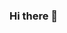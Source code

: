 ### Hi there 👋

<!--
**CreasyM/CreasyM** is a ✨ _special_ ✨ repository because its `README.md` (this file) appears on your GitHub profile.

Here are some ideas to get you started:

- 🔭 I’m currently working on learning coding 
- 🌱 I’m currently learning  coding 
- 👯 I’m looking to collaborate on ...
- 🤔 I’m looking for help with lrarning how to stop people from stealon my bitcoins on mempool 
- 💬 Ask me about the weather id know much more 
- 📫 How to reach me: creasymary36@gmail.com
- 😄 Pronouns: ...
- ⚡ Fun fact: i used to know this crap but forgot it 
-->
